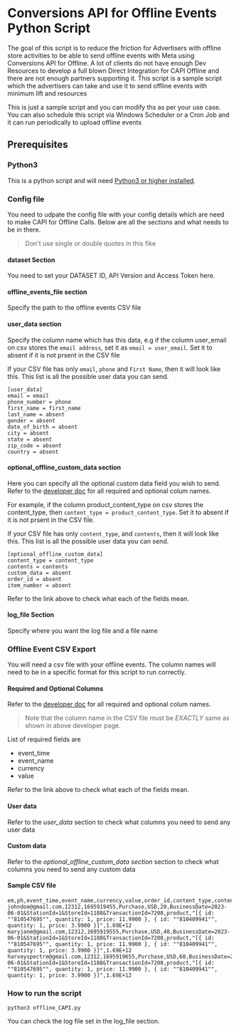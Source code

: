 # Conversions API for Offline Events Python Script

The goal of this script is to reduce the friction for Advertisers with offline store activities to be able to send offline events with Meta using Conversions API for Offline. A lot of clients do not have enough Dev Resources to develop a full blown Direct Integration for CAPI Offline and there are not enough partners supporting it. This script is a sample script which the advertisers can take and use it to send offline events with minimum lift and resources

This is just a sample script and you can modify ths as per your use case. You can also schedule this script via Windows Scheduler or a Cron Job and it can run periodically to upload offline events

## Prerequisites

### Python3

This is a python script and will need [Python3 or higher installed](https://www.python.org/downloads/).

### Config file

You need to udpate the config file with your config details which are need to make CAPI for Offline Calls. Below are all the sections and what needs to be in there.

> Don't use single or double quotes in this fike

#### dataset Section

You need to set your DATASET ID, API Version and Access Token here.

#### offline_events_file section

Specify the path to the offline events CSV file

#### user_data section

Specify the column name which has this data, e.g if the column user_email on csv stores the `email address`, set it as `email = user_email`. Set it to absent if it is not prsent in the CSV file

If your CSV file has only `email`, `phone` and `First Name`, then it will look like this. This list is all the possible user data you can send.

```
[user_data]
email = email
phone_number = phone
first_name = first_name
last_name = absent
gender = absent
date_of_birth = absent
city = absent
state = absent
zip_code = absent
country = absent
```

#### optional_offline_custom_data section

Here you can specify all the optional custom data field you wish to send. Refer to the [developer doc](https://developers.facebook.com/docs/marketing-api/conversions-api/offline-events#custom-data-parameters) for all required and optional colum names.

For example, if the column product_content_type on csv stores the content_type, then `content_type = product_content_type`. Set it to absent if it is not prsent in the CSV file.

If your CSV file has only `content_type`, and `contents`, then it will look like this. This list is all the possible user data you can send.

```
[optional_offline_custom_data]
content_type = content_type
contents = contents
custom_data = absent
order_id = absent
item_number = absent
```

Refer to the link above to check what each of the fields mean.


#### log_file Section

Specify where you want the log file and a file name

### Offline Event CSV Export

You will need a csv file with your offline events. The column names will need to be in a specific format for this script to run correctly.

#### Required and Optional Columns

Refer to the [developer doc](https://developers.facebook.com/docs/marketing-api/conversions-api/offline-events#custom-data-parameters) for all required and optional colum names.

> Note that the column name in the CSV file must be *EXACTLY* same as shown in above developer page.

List of required fields are

* event_time
* event_name
* currency
* value

Refer to the link above to check what each of the fields mean.


#### User data

Refer to the *user_data* section to check what columns you need to send any user data

#### Custom data

Refer to the *optional_offline_custom_data section* section to check what columns you need to send any custom data


#### Sample CSV file

```
em,ph,event_time,event_name,currency,value,order_id,content_type,contents,execution_id
johndoe@gmail.com,12312,1695919455,Purchase,USD,20,BusinessDate=2023-06-01&StationId=1&StoreId=1188&TransactionId=7208,product,"[{ id: ""810547695"", quantity: 1, price: 11.9900 }, { id: ""810409941"", quantity: 1, price: 3.9900 }]",1.69E+12
maryjane@gmail.com,12312,1695919555,Purchase,USD,40,BusinessDate=2023-06-01&StationId=1&StoreId=1188&TransactionId=7208,product,"[{ id: ""810547695"", quantity: 1, price: 11.9900 }, { id: ""810409941"", quantity: 1, price: 3.9900 }]",1.69E+12
harveyspectre@gmail.com,12312,1695919655,Purchase,USD,60,BusinessDate=2023-06-01&StationId=1&StoreId=1188&TransactionId=7208,product,"[{ id: ""810547695"", quantity: 1, price: 11.9900 }, { id: ""810409941"", quantity: 1, price: 3.9900 }]",1.69E+12
```


### How to run the script

```
python3 offline_CAPI.py
```

You can check the log file set in the log_file section.
